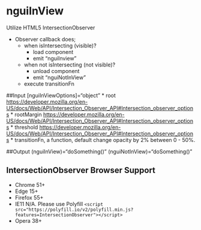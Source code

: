 # nguiInView
Utilize HTML5 IntersectionObserver 

- Observer callback does;
    * when isIntersecting (visible)?
        * load component
        * emit “nguiInview”
    * when not isIntersecting (not visible)?
        * unload component
        * emit “nguiNotInView”
    * execute transitionFn

##Input
[nguiInViewOptions]=“object” 
    * root  https://developer.mozilla.org/en-US/docs/Web/API/Intersection_Observer_API#Intersection_observer_options
    * rootMargin  https://developer.mozilla.org/en-US/docs/Web/API/Intersection_Observer_API#Intersection_observer_options
    * threshold  https://developer.mozilla.org/en-US/docs/Web/API/Intersection_Observer_API#Intersection_observer_options
    * transitionFn,  a function, default change opacity by 2% between 0 - 50%.

##Output
(nguiInView)=“doSomething()” 
(nguiNotInView)=“doSomething()”

## IntersectionObserver Browser Support
 - Chrome 51+
 - Edge 15+
 - Firefox 55+
 - IE11 N/A. Please use Polyfill `<script src="https://polyfill.io/v2/polyfill.min.js?features=IntersectionObserver"></script>`
 - Opera 38+


